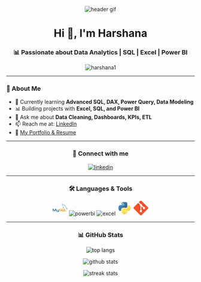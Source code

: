 <p align="center">
  <img src="https://user-images.githubusercontent.com/74038190/225813708-98b745f2-7d22-48cf-9150-083f1b00d6c9.gif" alt="header gif" />
</p>

<h1 align="center">Hi 👋, I'm Harshana</h1>
<h3 align="center">📊 Passionate about Data Analytics | SQL | Excel | Power BI</h3>

<p align="center">
  <img src="https://komarev.com/ghpvc/?username=harshana1&label=Profile%20views&color=0e75b6&style=flat" alt="harshana1" />
</p>

---

### 🚀 About Me  
- 🌱 Currently learning **Advanced SQL, DAX, Power Query, Data Modeling**  
- 📊 Building projects with **Excel, SQL, and Power BI**  
- 💬 Ask me about **Data Cleaning, Dashboards, KPIs, ETL**  
- 📫 Reach me at: [LinkedIn](https://www.linkedin.com/in/harshana-suraweera-7862aa148/)  
- 📄 [My Portfolio & Resume](https://drive.google.com/drive/folders/1GjkD279izmaOFZFwn8hbN61LpCLRHVc9?usp=sharing)  

---

<h3 align="center">🤝 Connect with me</h3>
<p align="center">
  <a href="https://linkedin.com/in/harshana-suraweera-7862aa148/" target="blank">
    <img align="center" src="https://raw.githubusercontent.com/rahuldkjain/github-profile-readme-generator/master/src/images/icons/Social/linked-in-alt.svg" alt="linkedin" height="30" width="40" />
  </a>
</p>

---

<h3 align="center">🛠 Languages & Tools</h3>
<p align="center">
  <img src="https://raw.githubusercontent.com/devicons/devicon/master/icons/mysql/mysql-original-wordmark.svg" alt="mysql" width="40" height="40"/> 
  <img src="https://img.icons8.com/color/48/power-bi.png" alt="powerbi" width="40" height="40"/>
  <img src="https://cdn-icons-png.flaticon.com/512/888/888859.png" alt="excel" width="40" height="40"/>
  <img src="https://raw.githubusercontent.com/devicons/devicon/master/icons/python/python-original.svg" alt="python" width="40" height="40"/>
  <img src="https://raw.githubusercontent.com/devicons/devicon/master/icons/git/git-original.svg" alt="git" width="40" height="40"/>
</p>

---

<h3 align="center">📊 GitHub Stats</h3>
<p align="center">
  <img src="https://github-readme-stats.vercel.app/api/top-langs?username=harshana1&show_icons=true&locale=en&layout=compact" alt="top langs" />
</p>
<p align="center">
  <img src="https://github-readme-stats.vercel.app/api?username=harshana1&show_icons=true&locale=en" alt="github stats" />
</p>
<p align="center">
  <img src="https://github-readme-streak-stats.herokuapp.com/?user=harshana1&" alt="streak stats" />
</p>
